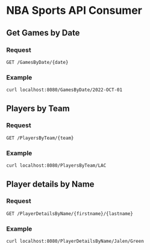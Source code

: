 # NBA Sports API Consumer

## Get Games by Date

### Request

`
GET /GamesByDate/{date}
`

### Example

```
curl localhost:8080/GamesByDate/2022-OCT-01
```


## Players by Team

### Request

`
GET /PlayersByTeam/{team}
`
### Example
```
curl localhost:8080/PlayersByTeam/LAC
```

## Player details by Name

### Request

`
GET /PlayerDetailsByName/{firstname}/{lastname}
`
### Example
```
curl localhost:8080/PlayerDetailsByName/Jalen/Green
```
